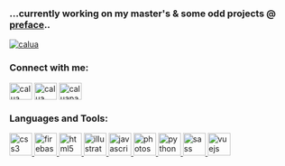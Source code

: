 ### ...currently working on my master's & some odd projects @ [preface](https://www.preface.com.br)..

<p align="left"><a href="https://twitter.com/calua" target="blank"><img src="https://img.shields.io/twitter/follow/calua?logo=twitter&style=for-the-badge" alt="calua" /></a></p>
<h3 align="left">Connect with me:</h3>
<p align="left">
<a href="https://twitter.com/calua" target="blank"><img align="center" src="https://cdn.jsdelivr.net/npm/simple-icons@3.0.1/icons/twitter.svg" alt="calua" height="30" width="40" /></a>
<a href="https://linkedin.com/in/calua" target="blank"><img align="center" src="https://cdn.jsdelivr.net/npm/simple-icons@3.0.1/icons/linkedin.svg" alt="calua" height="30" width="40" /></a>
<a href="https://instagram.com/caluapataca" target="blank"><img align="center" src="https://cdn.jsdelivr.net/npm/simple-icons@3.0.1/icons/instagram.svg" alt="caluapataca" height="30" width="40" /></a>
</p>

<h3 align="left">Languages and Tools:</h3>
<p align="left"> <a href="https://www.w3schools.com/css/" target="_blank"> <img src="https://devicons.github.io/devicon/devicon.git/icons/css3/css3-original-wordmark.svg" alt="css3" width="40" height="40"/> </a> <a href="https://firebase.google.com/" target="_blank"> <img src="https://www.vectorlogo.zone/logos/firebase/firebase-icon.svg" alt="firebase" width="40" height="40"/> </a> <a href="https://www.w3.org/html/" target="_blank"> <img src="https://devicons.github.io/devicon/devicon.git/icons/html5/html5-original-wordmark.svg" alt="html5" width="40" height="40"/> </a> <a href="https://www.adobe.com/in/products/illustrator.html" target="_blank"> <img src="https://www.vectorlogo.zone/logos/adobe_illustrator/adobe_illustrator-icon.svg" alt="illustrator" width="40" height="40"/> </a> <a href="https://developer.mozilla.org/en-US/docs/Web/JavaScript" target="_blank"> <img src="https://devicons.github.io/devicon/devicon.git/icons/javascript/javascript-original.svg" alt="javascript" width="40" height="40"/> </a> <a href="https://www.photoshop.com/en" target="_blank"> <img src="https://devicons.github.io/devicon/devicon.git/icons/photoshop/photoshop-plain.svg" alt="photoshop" width="40" height="40"/> </a> <a href="https://www.python.org" target="_blank"> <img src="https://devicons.github.io/devicon/devicon.git/icons/python/python-original.svg" alt="python" width="40" height="40"/> </a> <a href="https://sass-lang.com" target="_blank"> <img src="https://devicons.github.io/devicon/devicon.git/icons/sass/sass-original.svg" alt="sass" width="40" height="40"/> </a> <a href="https://vuejs.org/" target="_blank"> <img src="https://devicons.github.io/devicon/devicon.git/icons/vuejs/vuejs-original-wordmark.svg" alt="vuejs" width="40" height="40"/> </a> </p>
